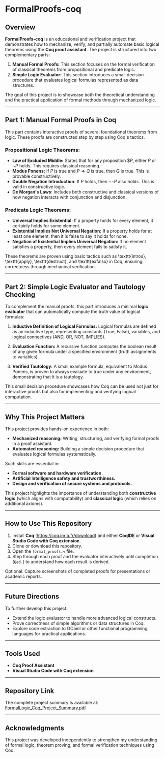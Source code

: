 # FormalProofs-coq

## Overview

**FormalProofs-coq** is an educational and verification project that demonstrates how to mechanize, verify, and partially automate basic logical theorems using the **Coq proof assistant**. The project is structured into two complementary parts:

1. **Manual Formal Proofs:** This section focuses on the formal verification of classical theorems from propositional and predicate logic.
2. **Simple Logic Evaluator:** This section introduces a small decision procedure that evaluates logical formulas represented as data structures.

The goal of this project is to showcase both the theoretical understanding and the practical application of formal methods through mechanized logic.

---

## Part 1: Manual Formal Proofs in Coq

This part contains interactive proofs of several foundational theorems from logic. These proofs are constructed step by step using Coq's tactics.

### Propositional Logic Theorems:

- **Law of Excluded Middle:** States that for any proposition $$P$, either $P$ or $\neg P$ holds. This requires classical reasoning.
- **Modus Ponens:** If $P$ is true and $P \Rightarrow Q$ is true, then $Q$ is true. This is provable constructively.
- **Double Negation Introduction:** If $P$ holds, then $\neg \neg P$ also holds. This is valid in constructive logic.
- **De Morgan's Laws:** Includes both constructive and classical versions of how negation interacts with conjunction and disjunction.

### Predicate Logic Theorems:

- **Universal Implies Existential:** If a property holds for every element, it certainly holds for some element.
- **Existential Implies Not Universal Negation:** If a property holds for at least one element, then it is false to say it holds for none.
- **Negation of Existential Implies Universal Negation:** If no element satisfies a property, then every element fails to satisfy it.

These theorems are proven using basic tactics such as \texttt{intros}, \texttt{apply}, \texttt{destruct}, and \texttt{exfalso} in Coq, ensuring correctness through mechanical verification.

---

## Part 2: Simple Logic Evaluator and Tautology Checking

To complement the manual proofs, this part introduces a minimal **logic evaluator** that can automatically compute the truth value of logical formulas:

1. **Inductive Definition of Logical Formulas:** Logical formulas are defined as an inductive type, representing constants (True, False), variables, and logical connectives (AND, OR, NOT, IMPLIES).

2. **Evaluation Function:** A recursive function computes the boolean result of any given formula under a specified environment (truth assignments to variables).

3. **Verified Tautology:** A small example formula, equivalent to Modus Ponens, is proven to always evaluate to true under any environment, demonstrating that it is a tautology.

This small decision procedure showcases how Coq can be used not just for interactive proofs but also for implementing and verifying logical computation.

---

## Why This Project Matters

This project provides hands-on experience in both:

- **Mechanized reasoning:** Writing, structuring, and verifying formal proofs in a proof assistant.
- **Automated reasoning:** Building a simple decision procedure that evaluates logical formulas systematically.

Such skills are essential in:

- **Formal software and hardware verification.**
- **Artificial Intelligence safety and trustworthiness.**
- **Design and verification of secure systems and protocols.**

This project highlights the importance of understanding both **constructive logic** (which aligns with computability) and **classical logic** (which relies on additional axioms).

---

## How to Use This Repository

1. Install **Coq** (https://coq.inria.fr/download) and either **CoqIDE** or **Visual Studio Code with Coq extension**.
2. Clone or download this repository.
3. Open the `formal_proofs.v` file.
4. Step through each proof and the evaluator interactively until completion (`Qed.`) to understand how each result is derived.

Optional: Capture screenshots of completed proofs for presentations or academic reports.

---

## Future Directions

To further develop this project:

- Extend the logic evaluator to handle more advanced logical constructs.
- Prove correctness of simple algorithms or data structures in Coq.
- Explore code extraction to OCaml or other functional programming languages for practical applications.

---

## Tools Used

- **Coq Proof Assistant**
- **Visual Studio Code with Coq extension**

---

## Repository Link

The complete project summary is available at:  
[FormalLogic_Coq_Project_Summary.pdf](https://github.com/mufithamajeed/FormalProofs-Coq/blob/ce116c4c09568181551fad5e37cd743d24b95bdb/FormalProofs_Coq_Project_Summary.pdf)

---

## Acknowledgments

This project was developed independently to strengthen my understanding of formal logic, theorem proving, and formal verification techniques using Coq.
